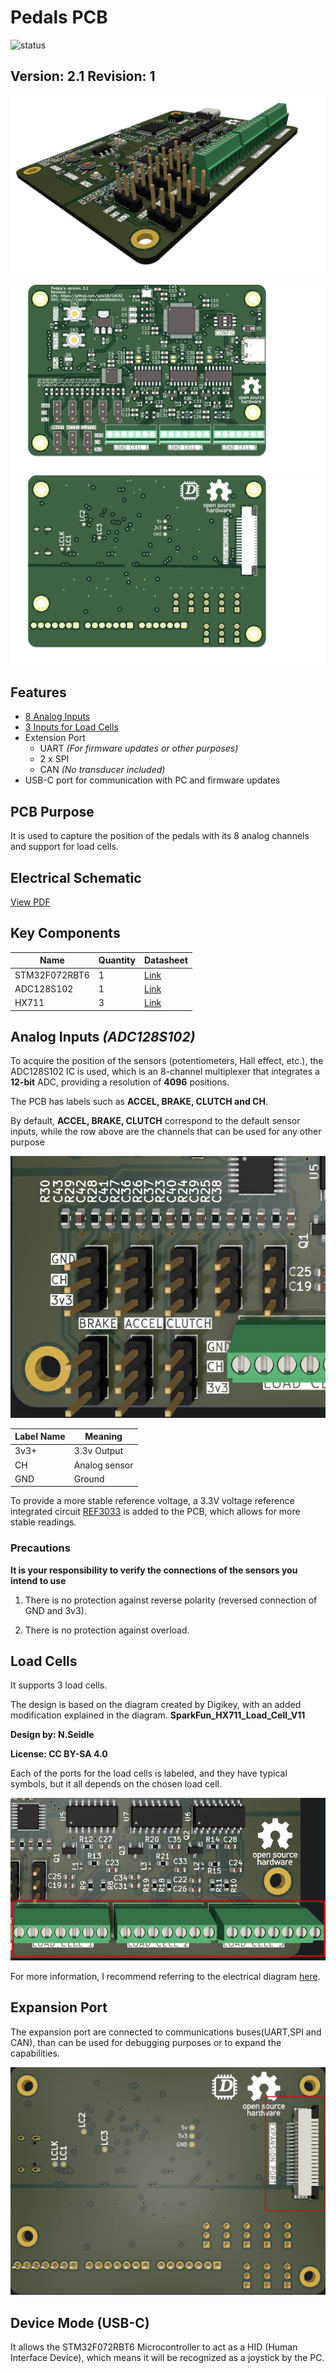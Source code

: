 # Pedals PCB
![status](https://badgen.net/badge/Status/Testing%20ADC%20and%20Load%20Cell%20ICs/blue?icon=label)
## Version: 2.1 Revision: 1

![Pedals PCB v2.1 Rev1](./img/cropped_isometric.png)

![Pedals PCB v2.1 Rev1 front](./img/cropped_front.png)
![Pedals PCB v2.1 Rev1 back](./img/cropped_back.png)


## Features

- [8 Analog Inputs](#analog-inputs-adc128s102)
- [3 Inputs for Load Cells](#load-cells)
- Extension Port
    - UART _(For firmware updates or other purposes)_
    - 2 x SPI
    - CAN _(No transducer included)_
- USB-C port for communication with PC and firmware updates

## PCB Purpose
It is used to capture the position of the pedals with its 8 analog channels and support for load cells.

## Electrical Schematic 

[View PDF](./pdfs/PedalsV_2.1.1.pdf)

## Key Components

|Name|Quantity|Datasheet|
|-|-|-|
|STM32F072RBT6|1|[Link](https://datasheet.lcsc.com/lcsc/1809301214_STMicroelectronics-STM32F072RBT6_C46046.pdf)|
|ADC128S102|1|[Link](https://datasheet.lcsc.com/lcsc/2304140030_Texas-Instruments-ADC128S102CIMTX-NOPB_C179666.pdf)|
|HX711|3|[Link](https://cdn.sparkfun.com/datasheets/Sensors/ForceFlex/hx711_english.pdf)|

## Analog Inputs _(ADC128S102)_

To acquire the position of the sensors (potentiometers, Hall effect, etc.), the ADC128S102 IC is used, which is an 8-channel multiplexer that integrates a **12-bit** ADC, providing a resolution of **4096** positions.

The PCB has labels such as **ACCEL, BRAKE, CLUTCH and CH**.

By default, **ACCEL, BRAKE, CLUTCH** correspond to the default sensor inputs, while the row above are the channels that can be used for any other purpose 

![inputs](./img/señales.png)

|Label Name|Meaning|
|-|-|
|3v3+|3.3v Output|
|CH|Analog sensor|
|GND|Ground|

To provide a more stable reference voltage, a 3.3V voltage reference integrated circuit [REF3033](http://www.ti.com/lit/ds/symlink/ref3033.pdf) is added to the PCB, which allows for more stable readings.

### Precautions

**It is your responsibility to verify the connections of the sensors you intend to use**

1. There is no protection against reverse polarity (reversed connection of GND and 3v3).

2. There is no protection against overload.

## Load Cells

It supports 3 load cells.

The design is based on the diagram created by Digikey, with an added modification explained in the diagram. **SparkFun_HX711_Load_Cell_V11**

**Design by: N.Seidle**

**License: CC BY-SA 4.0**

Each of the ports for the load cells is labeled, and they have typical symbols, but it all depends on the chosen load cell.

![load-cells](./img/load_cells.png)

For more information, I recommend referring to the electrical diagram [here](./pdfs/PedalsV_2.1.1.pdf#page=5).

## Expansion Port
The expansion port are connected to communications buses(UART,SPI and CAN), than can be
used for debugging purposes or to expand the capabilities.

![expansion port](./img/expansion_port.png)

## Device Mode (USB-C)
It allows the STM32F072RBT6 Microcontroller to act as a HID (Human Interface Device), which means it will be recognized as a joystick by the PC.

